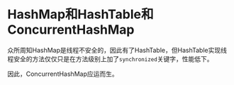 # HashMap和HashTable和ConcurrentHashMap

众所周知HashMap是线程不安全的，因此有了HashTable，但HashTable实现线程安全的方法仅仅只是在方法级别上加了`synchronized`关键字，性能低下。

因此，ConcurrentHashMap应运而生。
